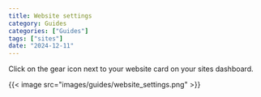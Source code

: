 ```yaml
---
title: Website settings
category: Guides
categories: ["Guides"]
tags: ["sites"]
date: "2024-12-11"
---
```


<!--more-->




Click on the gear icon next to your website card on your sites dashboard.

{{< image src="images/guides/website_settings.png" >}}
